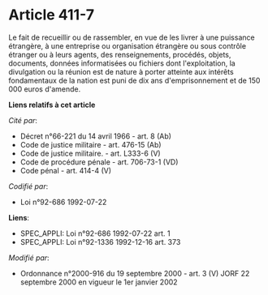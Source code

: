 # Article 411-7

Le fait de recueillir ou de rassembler, en vue de les livrer à une puissance étrangère, à une entreprise ou organisation
étrangère ou sous contrôle étranger ou à leurs agents, des renseignements, procédés, objets, documents, données informatisées
ou fichiers dont l'exploitation, la divulgation ou la réunion est de nature à porter atteinte aux intérêts fondamentaux de la
nation est puni de dix ans d'emprisonnement et de 150 000 euros d'amende.

**Liens relatifs à cet article**

_Cité par_:

  - Décret n°66-221 du 14 avril 1966 - art. 8 (Ab)
  - Code de justice militaire - art. 476-15 (Ab)
  - Code de justice militaire. - art. L333-6 (V)
  - Code de procédure pénale - art. 706-73-1 (VD)
  - Code pénal - art. 414-4 (V)

_Codifié par_:

  - Loi n°92-686 1992-07-22

**Liens**:

  - SPEC_APPLI: Loi n°92-686 1992-07-22 art. 1
  - SPEC_APPLI: Loi n°92-1336 1992-12-16 art. 373

_Modifié par_:

  - Ordonnance n°2000-916 du 19 septembre 2000 - art. 3 (V) JORF 22 septembre 2000 en vigueur le 1er janvier 2002
